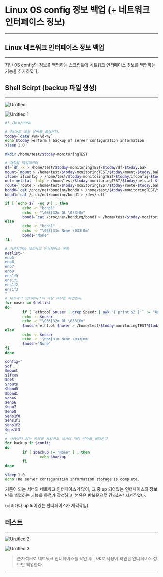 # Linux OS config 정보 백업 (+ 네트워크 인터페이스 정보)

---

## Linux 네트워크 인터페이스 정보 백업

---

지난 OS config의 정보를 백업하는 스크립트에 네트워크 인터페이스 정보를 백업하는 기능을 추가하였다.

## ****Shell Scirpt (backup 파일 생성)****

---

![Untitled](https://user-images.githubusercontent.com/84123877/193196045-96ab0a9b-2b2a-4cf1-ae7e-d315a303e2bc.png)

![Untitled 1](https://user-images.githubusercontent.com/84123877/193196034-2fa1bfd4-3609-4627-af36-48b74f3036dc.png)

```bash
#! /bin/bash

# date로 오늘 날짜를 불러온다.
today=`date +%m-%d-%y`
echo $today Perform a backup of server configuration information
sleep 1.0

mkdir /home/test/$today-monitoringTEST

# 저장될 백업데이터
df=`df -k > /home/test/$today-monitoringTEST/$today/df-$today.bak`
mount=`mount > /home/test/$today-monitoringTEST/$today/mount-$today.bak`
ifcon=`ifconfig > /home/test/$today-monitoringTEST/$today/ifconfig-$today.bak`
net=`netstat -lntp > /home/test/$today-monitoringTEST/$today/netstat-$today.bak`
route=`route > /home/test/$today-monitoringTEST/$today/route-$today.bak`
bond0=`cat /proc/net/bonding/bond0 > /home/test/$today-monitoringTEST/$today/bond0-$today.bak`
bond1=`cat /proc/net/bonding/bond1 > /dev/null`

if [ `echo $?` -eq 0 ] ; then
        echo -n "bond1"
        echo -e "\033[32m Ok \033[0m"
        bond1=`cat /proc/net/bonding/bond1 > /home/test/$today-monitoringTEST/$today/bond1-$today.bak`
else
        echo -n "bond1"
        echo -e "\033[31m None \033[0m"
        bond1="None"
fi

# 기준서버의 네트워크 인터페이스 목록
netlist="
eno5
eno6
eno7
eno8
ens1f0
ens1f1
ens1f2
ens1f3
"
# 네트워크 인터페이스의 사용 유무를 확인한다.
for nuser in $netlist
do
        if [ `ethtool $nuser | grep Speed: | awk '{ print $2 }'` != "Unknown!" ] ; then
        echo -n $nuser
        echo -e "\033[32m Ok \033[0m"
        $nuser=`ethtool $nuser > /home/test/$today-monitoringTEST/$today/$nuser-$today.bak`
else
        echo -n $nuser
        echo -e "\033[31m None \033[0m"
        $nuser="None"
fi
done

config="
$df
$mount
$ifcon
$net
$route
$bond0
$bond1
$eno5
$eno6
$eno7
$eno8
$ens1f0
$ens1f1
$ens1f2
$ens1f3
"
# 사용하지 않는 목록을 제외하고 데이터 저장 변수를 불러온다
for backup in $config
do
        if [ $backup != "None" ] ; then
                echo $backup
        fi
done

sleep 1.0
echo The server configuration information storage is complete.
```

기준이 되는 서버의 네트워크 인터페이스가 많아, 그 중 up 되어있는 인터페이스의 정보만을 백업하는 기능을 동료가 작성하고, 본인은 반복문으로 간소화만 시켜주었다.

(서버마다 up 되어있는 인터페이스가 제각각임)

## 테스트

---

![Untitled 2](https://user-images.githubusercontent.com/84123877/193196038-7839d68e-76e1-4ce4-801b-ceff6418b619.png)

![Untitled 3](https://user-images.githubusercontent.com/84123877/193196041-3533d476-bce7-49ed-bce5-9239afe4e7d2.png)

> 순차적으로 네트워크 인터페이스를 확인 후 , Ok로 사용이 확인된 인터페이스 정보만 백업한다.
> 

---
